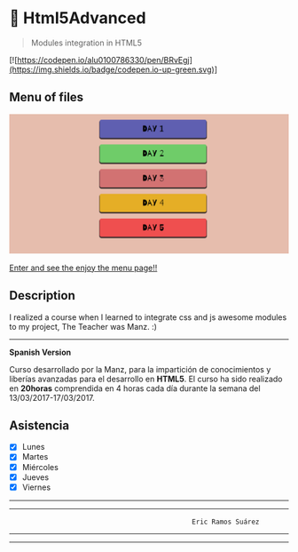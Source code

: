 # :cookie: Html5Advanced      
> Modules integration in HTML5

[![https://codepen.io/alu0100786330/pen/BRvEgj](https://img.shields.io/badge/codepen.io-up-green.svg)]

## Menu of files

![Picture](screenshot.png)

[Enter and see the enjoy the menu page!!](EricRSuarez.github.io/Html5)



## Description       

 I realized a course when I learned to integrate css and js awesome modules to my project, The Teacher was Manz. :) 
 
---
**Spanish Version**

 Curso desarrollado por la Manz, para la impartición de conocimientos y liberías avanzadas para el desarrollo en **HTML5**. El curso ha
 sido realizado en **20horas** comprendida en 4 horas cada día durante la semana del 13/03/2017-17/03/2017.
  
  
## Asistencia

- [x] Lunes
- [x] Martes
- [x] Miércoles
- [x] Jueves
- [x] Viernes

***
***
                                                  Eric Ramos Suárez
***
***


